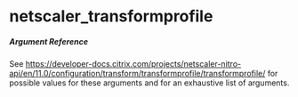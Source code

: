 # netscaler_transformprofile

##### Argument Reference

See https://developer-docs.citrix.com/projects/netscaler-nitro-api/en/11.0/configuration/transform/transformprofile/transformprofile/ for possible values for these arguments and for an exhaustive list of arguments.


